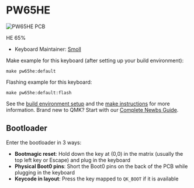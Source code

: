 # PW65HE

![PW65HE PCB](placeholder)

HE 65% 

* Keyboard Maintainer: [Smoll](https://github.com/smollchungus)

Make example for this keyboard (after setting up your build environment):

    make pw65he:default

Flashing example for this keyboard:

    make pw65he:default:flash

See the [build environment setup](https://docs.qmk.fm/#/getting_started_build_tools) and the [make instructions](https://docs.qmk.fm/#/getting_started_make_guide) for more information. Brand new to QMK? Start with our [Complete Newbs Guide](https://docs.qmk.fm/#/newbs).

## Bootloader

Enter the bootloader in 3 ways:

* **Bootmagic reset**: Hold down the key at (0,0) in the matrix (usually the top left key or Escape) and plug in the keyboard
* **Physical Boot0 pins**: Short the Boot0 pins on the back of the PCB while plugging in the keyboard
* **Keycode in layout**: Press the key mapped to `QK_BOOT` if it is available
